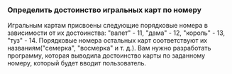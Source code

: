### Определить достоинство игральных карт по номеру
Игральным картам присвоены следующие порядковые номера в зависимости от их достоинства: "валет" - 11, "дама" - 12, "король" - 13, "туз" - 14. Порядковые номера остальных карт соответствуют их названиям("семерка", "восмерка" и т. д.). Вам нужно разработать программу, которая выводила достоинство карты по заданному номеру, который будет вводит пользователь.